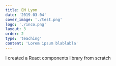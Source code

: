 ```yaml
---
title: EM Lyon
date: '2019-03-04'
cover_image: './test.png'
logo: './inco.png'
layout: 3
order: 2
type: 'teaching'
content: 'Lorem ipsum blablabla'
---
```


I created a React components library from scratch
